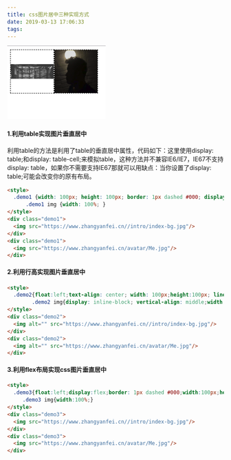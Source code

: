 ```yaml
---
title: css图片居中三种实现方式
date: 2019-03-13 17:06:33
tags:
---
```

![1.png](css-image-center/1.png)
#### 1.利用table实现图片垂直居中
利用table的方法是利用了table的垂直居中属性，代码如下：这里使用display: table;和display: table-cell;来模拟table，这种方法并不兼容IE6/IE7，IE67不支持display: table，如果你不需要支持IE67那就可以用缺点：当你设置了display: table;可能会改变你的原有布局。
```html
<style>
  .demo1 {width: 100px; height: 100px; border: 1px dashed #000; display: table-cell; /*主要是这个属性*/ vertical-align: middle; text-align: center; }
      .demo1 img {width: 100%; }
</style>
<div class="demo1">
  <img src="https://www.zhangyanfei.cn//intro/index-bg.jpg"/>
</div>
<div class="demo1">
  <img src="https://www.zhangyanfei.cn/avatar/Me.jpg"/>
</div>
```
#### 2.利用行高实现图片垂直居中
```html
<style>
  .demo2{float:left;text-align: center; width: 100px;height:100px; line-height:100px; border: 1px dashed #000; }
        .demo2 img{display: inline-block; vertical-align: middle;width:100%; }
</style>
<div class="demo2">
  <img alt="" src="https://www.zhangyanfei.cn//intro/index-bg.jpg"/>
</div>
<div class="demo2">
  <img alt="" src="https://www.zhangyanfei.cn/avatar/Me.jpg"/>
</div>
```
#### 3.利用flex布局实现css图片垂直居中
```html
<style>
  .demo3{float:left;display:flex;border: 1px dashed #000;width:100px;height:100px;align-items: center;}
     .demo3 img{width:100%;}
</style>
<div class="demo3">
  <img src="https://www.zhangyanfei.cn//intro/index-bg.jpg"/>
</div>
<div class="demo3">
  <img src="https://www.zhangyanfei.cn/avatar/Me.jpg"/>
</div>
```
